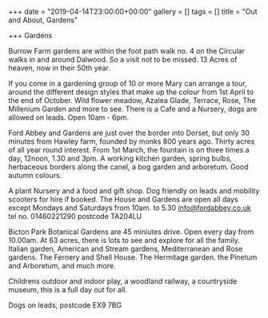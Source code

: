 +++
date = "2019-04-14T23:00:00+00:00"
gallery = []
tags = []
title = "Out and About, Gardens"

+++
Gardens

Burrow Farm gardens are within the  foot path walk no. 4  on the Circular walks in and around Dalwood.  So a visit not to be missed. 13 Acres of heaven, now in their 50th year.

If you come in  a gardening group of 10 or more  Mary can arrange a tour, around the different design styles that make up the colour from 1st April to the end of October. Wild flower meadow, Azalea Glade, Terrace, Rose, The Millenium Garden and more to see. There is a Cafe and a Nursery, dogs are allowed on leads. Open 10am - 6pm.

Ford Abbey and Gardens are just over the border into Dorset, but only 30 minutes from Hawley farm, founded by monks 800 years ago. Thirty acres of all year round interest.  From 1st March, the fountain is on three times a day, 12noon, 1.30 and 3pm. A working kitchen garden, spring bulbs, herbaceous borders along the canel, a bog garden and arboretum. Good autumn colours.

 A plant Nursery and a food and gift shop.  Dog friendly on leads and mobility scooters for hire if booked. The House and Gardens are open all days except Mondays and Saturdays from 10am. to 5.30   info@fordabbey.co.uk   tel no. 01460221290   postcode   TA204LU

Bicton Park Botanical Gardens are 45 miniutes drive. Open every day from 10.00am. At 63 acres, there is lots to see and explore for all the family.  Italian garden, American and Stream gardens, Mediterranean and Rose gardens. The Fernery and Shell House. The Hermitage garden. the Pinetum and Arboretum, and much more.

Childrens outdoor and indoor play,  a woodland railway, a countryside museum, this is a full day out for all.

Dogs on leads,  postcode   EX9 7BG